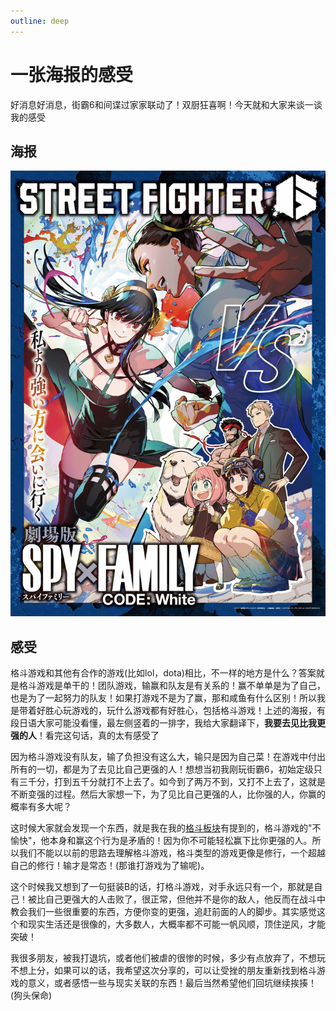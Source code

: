 ```yaml
---
outline: deep
---
```


# 一张海报的感受

好消息好消息，街霸6和间谍过家家联动了！双厨狂喜啊！今天就和大家来谈一谈我的感受

## 海报

![海报](./images/01-海报.jpg)

## 感受

格斗游戏和其他有合作的游戏(比如lol，dota)相比，不一样的地方是什么？答案就是格斗游戏是单干的！团队游戏，输赢和队友是有关系的！赢不单单是为了自己，也是为了一起努力的队友！如果打游戏不是为了赢，那和咸鱼有什么区别！所以我是带着好胜心玩游戏的，玩什么游戏都有好胜心，包括格斗游戏！上述的海报，有段日语大家可能没看懂，最左侧竖着的一排字，我给大家翻译下，**我要去见比我更强的人**！看完这句话，真的太有感受了

因为格斗游戏没有队友，输了负担没有这么大，输只是因为自己菜！在游戏中付出所有的一切，都是为了去见比自己更强的人！想想当初我刚玩街霸6，初始定级只有三千分，打到五千分就打不上去了。如今到了两万不到，又打不上去了，这就是不断变强的过程。然后大家想一下，为了见比自己更强的人，比你强的人，你赢的概率有多大呢？

这时候大家就会发现一个东西，就是我在我的[格斗板块](../../index.md)有提到的，格斗游戏的"不愉快"，他本身和赢这个行为是矛盾的！因为你不可能轻松赢下比你更强的人。所以我们不能以以前的思路去理解格斗游戏，格斗类型的游戏更像是修行，一个超越自己的修行！输才是常态！(那谁打游戏为了输呢)。

这个时候我又想到了一句挺装B的话，打格斗游戏，对手永远只有一个，那就是自己！被比自己更强大的人击败了，很正常，但他并不是你的敌人，他反而在战斗中教会我们一些很重要的东西，方便你变的更强，追赶前面的人的脚步。其实感觉这个和现实生活还是很像的，大多数人，大概率都不可能一帆风顺，顶住逆风，才能突破！

我很多朋友，被我打退坑，或者他们被虐的很惨的时候，多少有点放弃了，不想玩不想上分，如果可以的话，我希望这次分享的，可以让受挫的朋友重新找到格斗游戏的意义，或者感悟一些与现实关联的东西！最后当然希望他们回坑继续挨揍！(狗头保命)
